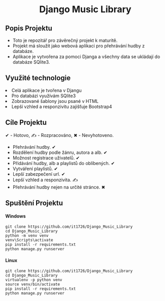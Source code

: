 <h1 align="center"> Django Music Library</h1>
  <h2>Popis Projektu</h2>
    <ul>
      <li>
        Toto je repozitář pro závěrečný projekt k maturitě.
      </li>
      <li>
        Projekt má sloužit jako webová aplikaci pro přehrávání hudby z databáze.
      </li>
      <li>
        Aplikace je vytvořena za pomoci Djanga a všechny data se ukládají do databáze SQlite3.
      </li>
    </ul>
  <h2>Využité technologie</h2>
    <li>
      Celá aplikace je tvořena v Djangu
    </li>
    <li>
      Pro databázi využívám SQlite3
    </li>
    <li>
      Zobrazované šablony jsou psané v HTML
    </li>
    <li>
      Lepší vzhled a responzivitu zajišťuje Bootstrap4
    </li>
  <h2>Cíle Projektu</h2>
    <p>
      &#10004; - Hotovo, &#9997; - Rozpracováno, &#10006; - Nevyhotoveno.
    </p>
    <ul>
      <li>
        Přehrávání hudby. &#10004;
      </li>
      <li>
        Rozdělení hudby podle žánru, autora a alb. &#10004;
      </li>
      <li>
        Možnost registrace uživatelů. &#10004;
      </li>
      <li>
        Přidávání hudby, alb a playlistů do oblíbených. &#10004;
      </li>
      <li>
        Vytváření playlistů. &#10004;
      </li>
      <li>
        Lepší zabezpečení url. &#10004;
      </li>
      <li>
        Lepší vzhled a responzivita. &#9997;
      </li>
      <li>
        Přehrávání hudby nejen na určité stránce. &#10006;
      </li>
    </ul>
  <h2>Spuštění Projektu</h2>
  <h4>Windows</h4>
    
    git clone https://github.com/it1726/Django_Music_Library
    cd Django_Music_Library
    python -m venv venv
    venv\Scripts\activate
    pip install -r requirements.txt
    python manage.py runserver
    
  <h4>Linux</h4>
  
    git clone https://github.com/it1726/Django_Music_Library
    cd Django_Music_Library
    virtualenv -p python venv
    source venv/bin/activate
    pip install -r requirements.txt
    python manage.py runserver



